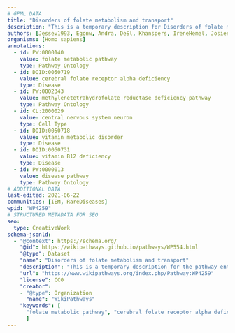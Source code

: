 ```yaml
---
# GPML DATA
title: "Disorders of folate metabolism and transport"
description: "This is a temporary description for Disorders of folate metabolism and transport"
authors: [Jessev1993, Egonw, Andra, DeSl, Khanspers, IreneHemel, Josienlandman, Fehrhart, Eweitz, Finterly]
organisms: [Homo sapiens]
annotations:
  - id: PW:0000140
    value: folate metabolic pathway
    type: Pathway Ontology
  - id: DOID:0050719
    value: cerebral folate receptor alpha deficiency
    type: Disease
  - id: PW:0002343
    value: methylenetetrahydrofolate reductase deficiency pathway
    type: Pathway Ontology
  - id: CL:2000029
    value: central nervous system neuron
    type: Cell Type
  - id: DOID:0050718
    value: vitamin metabolic disorder
    type: Disease
  - id: DOID:0050731
    value: vitamin B12 deficiency
    type: Disease
  - id: PW:0000013
    value: disease pathway
    type: Pathway Ontology
# ADDITIONAL DATA
last-edited: 2021-06-22
communities: [IEM, RareDiseases]
wpid: "WP4259"
# STRUCTURED METADATA FOR SEO
seo:
  type: CreativeWork
schema-jsonld:
  - "@context": https://schema.org/
    "@id": https://wikipathways.github.io/pathways/WP554.html
    "@type": Dataset
    "name": "Disorders of folate metabolism and transport"
    "description": "This is a temporary description for the pathway entitled: Disorders of folate metabolism and transport"
    "url": "https://www.wikipathways.org/index.php/Pathway:WP4259"
    "license": CC0
    "creator":
    - "@type": Organization
      "name": "WikiPathways"
    "keywords": [
      "folate metabolic pathway", "cerebral folate receptor alpha deficiency", "methylenetetrahydrofolate reductase deficiency pathway", "central nervous system neuron", "vitamin metabolic disorder", "vitamin B12 deficiency", "disease pathway",
      ]
---
```

